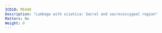```yaml
---
ICD10: M5448
Description: "Lumbago with sciatica: Sacral and sacrococcygeal region"
Matters: No
Weight: 0
---
```


